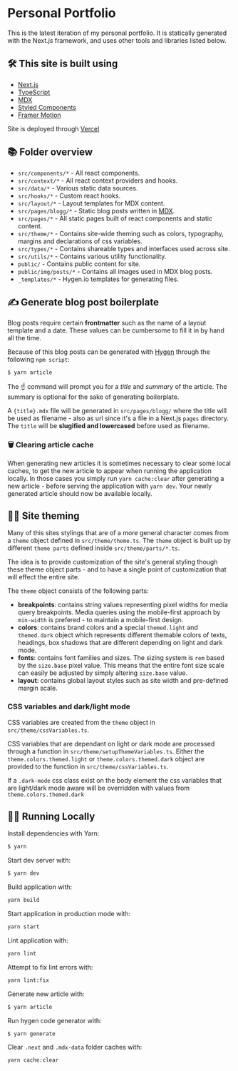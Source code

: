 # Personal Portfolio

This is the latest iteration of my personal portfolio. It is statically generated with the Next.js framework, and uses other tools and libraries listed below.

## 🛠 This site is built using

- [Next.js](https://nextjs.org/)
- [TypeScript](https://www.typescriptlang.org/)
- [MDX](https://github.com/mdx-js/mdx)
- [Styled Components](https://styled-components.com/)
- [Framer Motion](https://www.framer.com/motion/)

Site is deployed through [Vercel](https://vercel.com)

## 📚 Folder overview

- `src/components/*` - All react components.
- `src/context/*` - All react context providers and hooks.
- `src/data/*` - Various static data sources.
- `src/hooks/*` - Custom react hooks.
- `src/layout/*` - Layout templates for MDX content.
- `src/pages/blogg/*` - Static blog posts written in [MDX](https://github.com/mdx-js/mdx).
- `src/pages/*` - All static pages built of react components and static content.
- `src/theme/*` - Contains site-wide theming such as colors, typography, margins and declarations of css variables.
- `src/types/*` - Contains shareable types and interfaces used across site.
- `src/utils/*` - Contains various utility functionality.
- `public/` - Contains public content for site.
- `public/img/posts/*` - Contains all images used in MDX blog posts.
- `_templates/*` - Hygen.io templates for generating files.

## ✍️ Generate blog post boilerplate

Blog posts require certain **frontmatter** such as the name of a layout template and a date. These values can be cumbersome to fill it in by hand all the time.

Because of this blog posts can be generated with [Hygen](http://www.hygen.io/) through the following `npm script`:

```bash
$ yarn article
```

The ☝️ command will prompt you for a _title_ and _summary_ of the article. The summary is optional for the sake of generating boilerplate.

A `{title}.mdx` file will be generated in `src/pages/blogg/` where the title will be used as filename - also as url since it's a file in a Next.js `pages` directory. The `title` will be **slugified and lowercased** before used as filename.

### 🗑 Clearing article cache

When generating new articles it is sometimes necessary to clear some local caches, to get the new article to appear when running the application locally. In those cases you simply run `yarn cache:clear` after generating a new article - before serving the application with `yarn dev`. Your newly generated article should now be available locally.

## 👨‍🎨 Site theming

Many of this sites stylings that are of a more general character comes from a `theme` object defined in `src/theme/theme.ts`. The `theme` object is built up by different `theme parts` defined inside `src/theme/parts/*.ts`.

The idea is to provide customization of the site's general styling though these theme object parts - and to have a single point of customization that will effect the entire site.

The `theme` object consists of the following parts:

- **breakpoints**: contains string values representing pixel widths for media query breakpoints. Media queries using the mobile-first approach by `min-width` is prefered - to maintain a mobile-first design.
- **colors**: contains brand colors and a special `themed.light` and `themed.dark` object which represents different themable colors of texts, headings, box shadows that are different depending on light and dark mode.
- **fonts**: contains font families and sizes. The sizing system is `rem` based by the `size.base` pixel value. This means that the entire font size scale can easily be adjusted by simply altering `size.base` value.
- **layout**: contains global layout styles such as site width and pre-defined margin scale.

### CSS variables and dark/light mode

CSS variables are created from the `theme` object in `src/theme/cssVariables.ts`.

CSS variables that are dependant on light or dark mode are processed through a function in `src/theme/setupThemeVariables.ts`. Either the `theme.colors.themed.light` or `theme.colors.themed.dark` object are provided to the function in `src/theme/cssVariables.ts`.

If a `.dark-mode` css class exist on the body element the css variables that are light/dark mode aware will be overridden with values from `theme.colors.themed.dark`

## 👨‍💻 Running Locally

Install dependencies with Yarn:

```bash
$ yarn
```

Start dev server with:

```bash
$ yarn dev
```

Build application with:

```bash
yarn build
```

Start application in production mode with:

```bash
yarn start
```

Lint application with:

```bash
yarn lint
```

Attempt to fix lint errors with:

```bash
yarn lint:fix
```

Generate new article with:

```bash
$ yarn article
```

Run hygen code generator with:

```bash
$ yarn generate
```

Clear `.next` and `.mdx-data` folder caches with:

```bash
yarn cache:clear
```
